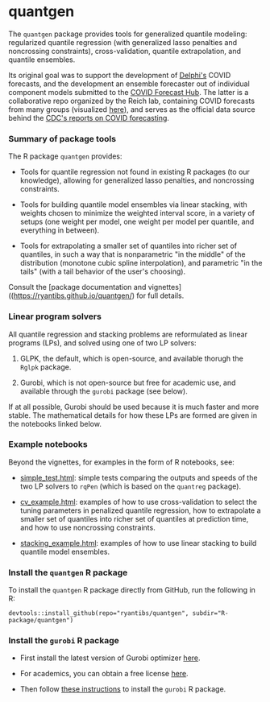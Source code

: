 # quantgen

The `quantgen` package provides tools for generalized quantile modeling:
regularized quantile regression (with generalized lasso penalties and
noncrossing constraints), cross-validation, quantile extrapolation, and quantile
ensembles.

Its original goal was to support the development of 
[Delphi's](https://delphi.cmu.edu) COVID forecasts, and the development an
ensemble forecaster out of individual component models submitted to the
[COVID Forecast Hub](https://github.com/reichlab/covid19-forecast-hub/). The
latter is a collaborative repo organized by the Reich lab, containing COVID 
forecasts from many groups (visualized 
[here](https://viz.covid19forecasthub.org)), 
and serves as the official data source behind the 
[CDC's reports on COVID forecasting](https://www.cdc.gov/coronavirus/2019-ncov/covid-data/forecasting-us.html).

### Summary of package tools 

The R package `quantgen` provides:

- Tools for quantile regression not found in existing R packages (to our 
  knowledge), allowing for generalized lasso penalties, and noncrossing 
  constraints.
  
- Tools for building quantile model ensembles via linear stacking, with weights
  chosen to minimize the weighted interval score, in a variety of setups (one
  weight per model, one weight per model per quantile, and everything in
  between).

- Tools for extrapolating a smaller set of quantiles into richer set of
  quantiles, in such a way that is nonparametric "in the middle" of the
  distribution (monotone cubic spline interpolation), and parametric "in the
  tails" (with a tail behavior of the user's choosing).

Consult the
[package documentation and vignettes]((https://ryantibs.github.io/quantgen/) for 
full details.

### Linear program solvers

All quantile regression and stacking problems are reformulated as linear
programs (LPs), and solved using one of two LP solvers:

1. GLPK, the default, which is open-source, and available thorugh the `Rglpk`
   package.

2. Gurobi, which is not open-source but free for academic use, and available
   through the `gurobi` package (see below).

If at all possible, Gurobi should be used because it is much faster and more
stable.  The mathematical details for how these LPs are formed are given in the
notebooks linked below. 

### Example notebooks

Beyond the vignettes, for examples in the form of R notebooks, see: 

- [simple_test.html](https://ryantibs.github.io/quantgen/simple_test.html):
  simple tests comparing the outputs and speeds of the two LP solvers to `rqPen`
  (which is based on the `quantreg` package).

- [cv_example.html](https://ryantibs.github.io/quantgen/cv_example.html):
  examples of how to use cross-validation to select the tuning parameters in
  penalized quantile regression, how to extrapolate a smaller set of quantiles
  into richer set of quantiles at prediction time, and how to use noncrossing
  constraints.

- [stacking_example.html](https://ryantibs.github.io/quantgen/stacking_example.html):
  examples of how to use linear stacking to build quantile model ensembles.

### Install the `quantgen` R package

To install the `quantgen` R package directly from GitHub, run the following in 
R:

```{r}
devtools::install_github(repo="ryantibs/quantgen", subdir="R-package/quantgen")
```

### Install the `gurobi` R package

- First install the latest version of Gurobi optimizer
  [here](https://www.gurobi.com/products/gurobi-optimizer/).
  
 - For academics, you can obtain a free license
  [here](https://www.gurobi.com/academia/academic-program-and-licenses/).

- Then follow
  [these instructions](https://www.gurobi.com/documentation/9.0/refman/ins_the_r_package.html)
  to install the `gurobi` R package.
